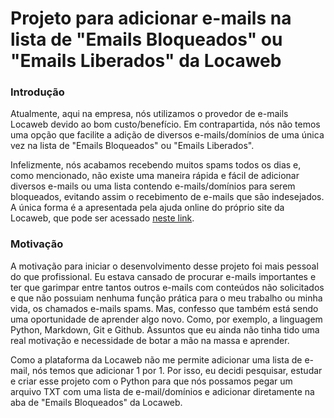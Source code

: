 # Projeto para adicionar e-mails na lista de "Emails Bloqueados" ou "Emails Liberados" da Locaweb

### Introdução

Atualmente, aqui na empresa, nós utilizamos o provedor de e-mails Locaweb devido ao bom custo/benefício. Em contrapartida, nós não temos uma opção que facilite a adição de diversos e-mails/domínios de uma única vez na lista de "Emails Bloqueados" ou "Emails Liberados".

Infelizmente, nós acabamos recebendo muitos spams todos os dias e, como mencionado, não existe uma maneira rápida e fácil de adicionar diversos e-mails ou uma lista contendo e-mails/domínios para serem bloqueados, evitando assim o recebimento de e-mails que são indesejados. A única forma é a apresentada pela ajuda online do próprio site da Locaweb, que pode ser acessado [neste link](https://ajuda.locaweb.com.br/wiki/criar-enderecos-liberados-e-bloqueados-email-locaweb/ "neste link").

### Motivação

A motivação para iniciar o desenvolvimento desse projeto foi mais pessoal do que profissional. Eu estava cansado de procurar e-mails importantes e ter que garimpar entre tantos outros e-mails com conteúdos não solicitados e que não possuiam nenhuma função prática para o meu trabalho ou minha vida, os chamados e-mails spams. Mas, confesso que também está sendo uma oportunidade de aprender algo novo. Como, por exemplo, a linguagem Python, Markdown, Git e Github. Assuntos que eu ainda não tinha tido uma real motivação e necessidade de botar a mão na massa e aprender.

Como a plataforma da Locaweb não me permite adicionar uma lista de e-mail, nós temos que adicionar 1 por 1. Por isso, eu decidi pesquisar, estudar e criar esse projeto com o Python para que nós possamos pegar um arquivo TXT com uma lista de e-mail/domínios e adicionar diretamente na aba de "Emails Bloqueados" da Locaweb.